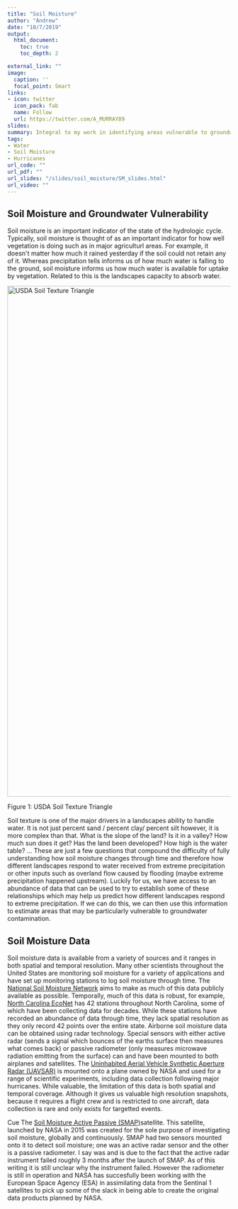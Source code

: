 ```yaml
---
title: "Soil Moisture"
author: "Andrew"
date: "10/7/2019"
output:
  html_document:
    toc: true
    toc_depth: 2

external_link: ""
image:
  caption: ''
  focal_point: Smart
links:
- icon: twitter
  icon_pack: fab
  name: Follow
  url: https://twitter.com/A_MURRAY89
slides: 
summary: Integral to my work in identifying areas vulnerable to groundwater contamination following extreme precipitation events.
tags:
- Water
- Soil Moisture
- Hurricanes
url_code: ""
url_pdf: ""
url_slides: "/slides/soil_moisture/SM_slides.html"
url_video: ""
---
```





## Soil Moisture and Groundwater Vulnerability

Soil moisture is an important indicator of the state of the hydrologic cycle. Typically, soil moisture is thought of as an important indicator for how well vegetation is doing such as in major agriculturl areas. For example, it doesn't matter how much it rained yesterday if the soil could not retain any of it. Whereas precipitation tells informs us of how much water is falling to the ground, soil moisture informs us how much water is available for uptake by vegetation. Related to this is the landscapes capacity to absorb water. 

<div class="figure">
<img src="/project/Soil-Moisture/index_files/figure-html/soilTexture-1.png" alt="USDA Soil Texture Triangle" width="1152" />
<p class="caption">Figure 1: USDA Soil Texture Triangle</p>
</div>
Soil texture is one of the major drivers in a landscapes ability to handle water. It is not just percent sand / percent clay/ percent silt however, it is more complex than that. What is the slope of the land? Is it in a valley? How much sun does it get? Has the land been developed? How high is the water table? ... These are just a few questions that compound the difficulty of fully understanding how soil moisture changes through time and therefore how different landscapes respond to water received from extreme precipitation or other inputs such as overland flow caused by flooding (maybe extreme precipitation happened upstream). Luckily for us, we have access to an abundance of data that can be used to try to establish some of these relationships which may help us predict how different landscapes respond to extreme precipitation. If we can do this, we can then use this information to estimate areas that may be particularly vulnerable to groundwater contamination.

## Soil Moisture Data

Soil moisture data is available from a variety of sources and it ranges in both spatial and temporal resolution. Many other scientists throughout the United States are monitoring soil moisture for a variety of applications and have set up monitoring stations to log soil moisture through time. The [National Soil Moisture Network](http://nationalsoilmoisture.com/) aims to make as much of this data publicly available as possible. Temporally, much of this data is robust, for example, [North Carolina EcoNet](https://climate.ncsu.edu/econet) has 42 stations throughout North Carolina, some of which have been collecting data for decades. While these stations have recorded an abundance of data through time, they lack spatial resolution as they only record 42 points over the entire state. Airborne soil moisture data can be obtained using radar technology. Special sensors with either active radar (sends a signal which bounces of the earths surface then measures what comes back) or passive radiometer (only measures microwave radiation emitting from the surface) can and have been mounted to both airplanes and satellites. The [Uninhabited Aerial Vehicle Synthetic Aperture Radar (UAVSAR)](https://uavsar.jpl.nasa.gov/) is mounted onto a plane owned by NASA and used for a range of scientific experiments, including data collection following major hurricanes. While valuable, the limitation of this data is both spatial and temporal coverage. Although it gives us valuable high resolution snapshots, because it requires a flight crew and is restricted to one aircraft, data collection is rare and only exists for targetted events.

Cue The [Soil Moisture Active Passive (SMAP)](https://smap.jpl.nasa.gov/)satellite. This satellite, launched by NASA in 2015 was created for the sole purpose of investigating soil moisture, globally and continuously. SMAP had two sensors mounted onto it to detect soil moisture; one was an active radar sensor and the other is a passive radiometer. I say was and is due to the fact that the active radar instrument failed roughly 3 months after the launch of SMAP. As of this writing it is still unclear why the instrument failed. However the radiometer is still in operation and NASA has succesfully been working with the European Space Agency (ESA) in assimilating data from the Sentinal 1 satellites to pick up some of the slack in being able to create the original data products planned by NASA.


